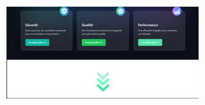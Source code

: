 
![image alt](https://github.com/mbarka8moumen/ASIN_web_site/blob/30017555ee1b656788bf2742dd102c4a85ed4fb5/image%20(1).png)

